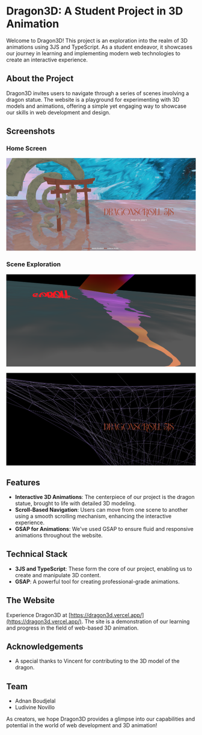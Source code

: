 # Dragon3D: A Student Project in 3D Animation

Welcome to Dragon3D! This project is an exploration into the realm of 3D animations using 3JS and TypeScript. As a student endeavor, it showcases our journey in learning and implementing modern web technologies to create an interactive experience.

## About the Project
Dragon3D invites users to navigate through a series of scenes involving a dragon statue.  The website is a playground for experimenting with 3D models and animations, offering a simple yet engaging way to showcase our skills in web development and design.

## Screenshots

### Home Screen
![Home Screen](static/screenshot/Screenshot_titleScreen.png)

### Scene Exploration
![Map Selection](static/screenshot/Screenshot_inExperience1.png)

![In-Game Experience](static/screenshot/Screenshot_inExperience2.png)


## Features

- **Interactive 3D Animations**: The centerpiece of our project is the dragon statue, brought to life with detailed 3D modeling.
- **Scroll-Based Navigation**: Users can move from one scene to another using a smooth scrolling mechanism, enhancing the interactive experience.
- **GSAP for Animations**: We've used GSAP to ensure fluid and responsive animations throughout the website.

## Technical Stack

- **3JS and TypeScript**: These form the core of our project, enabling us to create and manipulate 3D content.
- **GSAP**: A powerful tool for creating professional-grade animations.

## The Website

Experience Dragon3D at [https://dragon3d.vercel.app/](https://dragon3d.vercel.app/). The site is a demonstration of our learning and progress in the field of web-based 3D animation.

## Acknowledgements

- A special thanks to Vincent for contributing to the 3D model of the dragon.

## Team

- Adnan Boudjelal
- Ludivine Novillo

As creators, we hope Dragon3D provides a glimpse into our capabilities and potential in the world of web development and 3D animation!
